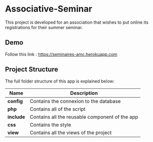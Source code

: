 # Associative-Seminar

This project is developed for an association that wishes to put online its registrations for their summer seminar.

## Demo
Follow this link :
https://seminaires-amc.herokuapp.com

## Project Structure

The full folder structure of this app is explained below:


| Name                               | Description                                                                                                |
| ---------------------------------- | ---------------------------------------------------------------------------------------------------------- |
| **config**                         | Contains the connexion to the database                                                                     |
| **php**                            | Contains all of the script                                                                                 |
| **include**                        | Contains all the reusable component of the app                                                             |
| **css**                            | Contains the style                                                                                         |
| **view**                           | Contains all the views of the project                                                                      |


